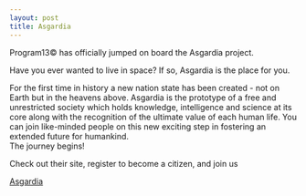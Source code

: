 ```yaml
---
layout: post
title: Asgardia
---
```

<p>Program13&copy has officially jumped on board the Asgardia project.</p>
<p>Have you ever wanted to live in space? If so, Asgardia is the place for you. </p>
<p>For the first time in history a new nation state has been created - not on Earth but in the heavens above.
Asgardia is the prototype of a free and unrestricted society which holds knowledge, intelligence and science at its core along with the recognition of the ultimate value of each human life. You can join like-minded people on this new 
exciting step in fostering an extended future for humankind.
<br/>
The journey begins!
</p>
<p>Check out their site, register to become a citizen, and join us</p>



<a href="http://asgardia.space" target="_blank">Asgardia </a>